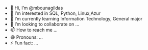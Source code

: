 - 👋 Hi, I’m @mbounagildas
- 👀 I’m interested in SQL, Python, Linux,Azur
- 🌱 I’m currently learning Information Technology, General major
- 💞️ I’m looking to collaborate on ...
- 📫 How to reach me ...
- 😄 Pronouns: ...
- ⚡ Fun fact: ...

<!---
mbounagildas/mbounagildas is a ✨ special ✨ repository because its `README.md` (this file) appears on your GitHub profile.
You can click the Preview link to take a look at your changes.
--->
